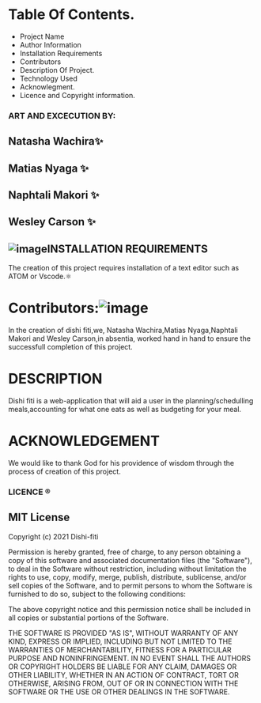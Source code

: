 # Table Of Contents.
* Project Name
* Author Information
* Installation Requirements
* Contributors
* Description Of Project.
* Technology Used
* Acknowlegment.
* Licence and Copyright information.

### ART AND EXCECUTION BY: 
## Natasha Wachira✨
## Matias Nyaga ✨
## Naphtali Makori ✨
## Wesley Carson ✨




## ![image](https://user-images.githubusercontent.com/85103605/121528045-c55f4580-ca03-11eb-8566-0f6fdbd5c36f.png)INSTALLATION REQUIREMENTS
The creation of this project requires installation of a text editor such as ATOM or Vscode.⚛️

# Contributors:![image](https://user-images.githubusercontent.com/85103605/121559876-abcbf700-ca1f-11eb-80f2-f83599cf9741.png)
In the creation of dishi fiti,we, Natasha Wachira,Matias Nyaga,Naphtali Makori and Wesley Carson,in absentia, worked hand in hand to ensure the successfull completion of this project.


# DESCRIPTION
Dishi fiti is a web-application that will aid a user in the planning/schedulling meals,accounting for what one eats as well as budgeting for your meal.



# ACKNOWLEDGEMENT
We would like to thank God for his providence of wisdom through the process of creation of this project.
###  LICENCE ®️ 
## MIT License

Copyright (c) 2021 Dishi-fiti

Permission is hereby granted, free of charge, to any person obtaining a copy
of this software and associated documentation files (the "Software"), to deal
in the Software without restriction, including without limitation the rights
to use, copy, modify, merge, publish, distribute, sublicense, and/or sell
copies of the Software, and to permit persons to whom the Software is
furnished to do so, subject to the following conditions:

The above copyright notice and this permission notice shall be included in all
copies or substantial portions of the Software.

THE SOFTWARE IS PROVIDED "AS IS", WITHOUT WARRANTY OF ANY KIND, EXPRESS OR
IMPLIED, INCLUDING BUT NOT LIMITED TO THE WARRANTIES OF MERCHANTABILITY,
FITNESS FOR A PARTICULAR PURPOSE AND NONINFRINGEMENT. IN NO EVENT SHALL THE
AUTHORS OR COPYRIGHT HOLDERS BE LIABLE FOR ANY CLAIM, DAMAGES OR OTHER
LIABILITY, WHETHER IN AN ACTION OF CONTRACT, TORT OR OTHERWISE, ARISING FROM,
OUT OF OR IN CONNECTION WITH THE SOFTWARE OR THE USE OR OTHER DEALINGS IN THE
SOFTWARE.

